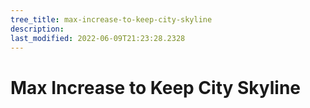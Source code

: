 ```yaml
---
tree_title: max-increase-to-keep-city-skyline
description: 
last_modified: 2022-06-09T21:23:28.2328
---
```


# Max Increase to Keep City Skyline
